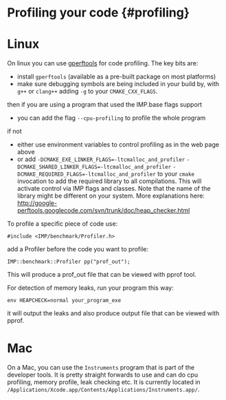 Profiling your code {#profiling}
===================

# Linux

On linux you can use [gperftools](http://code.google.com/p/gperftools/?redir=1) for code profiling. The key bits are:
- install `gperftools` (available as a pre-built package on most platforms)
- make sure debugging symbols are being included in your build by, with `g++` or `clang++` adding `-g` to your `CMAKE_CXX_FLAGS`.

then if you are using a program that used the IMP.base flags support
- you can add the flag `--cpu-profiling` to profile the whole program

if not 

- either use environment variables to control profiling as in the web page above
- or add `-DCMAKE_EXE_LINKER_FLAGS=-ltcmalloc_and_profiler` `-DCMAKE_SHARED_LINKER_FLAGS=-ltcmalloc_and_profiler` `-DCMAKE_REQUIRED_FLAGS=-ltcmalloc_and_profiler` to your `cmake` invocation to add the required library to all compilations. This will activate control via IMP flags and classes. Note that the name of the library might be different on your system. More explanations here: http://google-perftools.googlecode.com/svn/trunk/doc/heap_checker.html

To profile a specific piece of code use:

`#include <IMP/benchmark/Profiler.h>`

add a Profiler before the code you want to profile:

`IMP::benchmark::Profiler pp("prof_out");`

This will produce a prof_out file that can be viewed with pprof tool.

For detection of memory leaks, run your program this way:

`env HEAPCHECK=normal your_program_exe`

it will output the leaks and also produce output file that can be viewed with pprof.

# Mac

On a Mac, you can use the `Instruments` program that is part of the developer tools. It is pretty straight forwards to use and can do cpu profiling, memory profile, leak checking etc. It is currently located in `/Applications/Xcode.app/Contents/Applications/Instruments.app/`.
